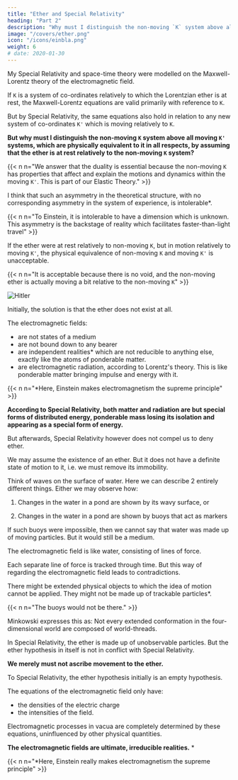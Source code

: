 ```yaml
---
title: "Ether and Special Relativity"
heading: "Part 2"
description: "Why must I distinguish the non-moving `K` system above all moving `K'` systems, which are physically equivalent by assuming that the ether is at rest relatively to the non-moving `K`?"
image: "/covers/ether.png"
icon: "/icons/einbla.png"
weight: 6
# date: 2020-01-30
---
```



My Special Relativity and space-time theory <!--  and the kinematics of the --> were modelled on the Maxwell-Lorentz theory of the electromagnetic field. 

<!-- This theory therefore satisfies the conditions of the special theory of relativity, but when viewed from the latter it acquires a novel aspect. For  -->

If `K` is a system of co-ordinates relatively to which the Lorentzian ether is at rest, the Maxwell-Lorentz equations are valid primarily with reference to `K`. 

But by Special Relativity, the same equations <!-- without any change of meaning --> also hold in relation to any new system of co-ordinates `K'` which is moving <!-- in uniform translation --> relatively to `K`. 

**But why must I distinguish the non-moving `K` system above all moving `K'` systems, which are physically equivalent to it in all respects, by assuming that the ether is at rest relatively to the non-moving `K` system?** 

{{< n n="We answer that the duality is essential because the non-moving `K` has properties that affect and explain the motions and dynamics within the moving `K'`. This is part of our Elastic Theory." >}} 


I think that such an asymmetry in the theoretical structure, with no corresponding asymmetry in the system of experience, is intolerable*. 

{{< n n="To Einstein, it is intolerable to have a dimension which is unknown. This asymmetry is the backstage of reality which facilitates faster-than-light travel" >}}


If the ether were at rest relatively to non-moving `K`, but in motion relatively to moving `K'`, the physical equivalence of non-moving `K` and moving `K'` is <!-- seems to me from the logical standpoint, not indeed  downright incorrect, but nevertheless-->  unacceptable.

{{< n n="It is acceptable because there is no void, and the non-moving ether is actually moving a bit relative to the non-moving `K`" >}}


![Hitler](/photos/medieval/hitler.jpg)

<!-- The next position which it was possible to take up in face of this state of things appeared to be the following.  -->

Initially, the solution is that the ether does not exist at all. 

The electromagnetic fields: 
- are not states of a medium
- are not bound down to any bearer
- are independent realities* which are not reducible to anything else, exactly like the atoms of ponderable matter. 
- are electromagnetic radiation, according to Lorentz's theory. This is like ponderable matter bringing impulse and energy with it.

{{< n n="*Here, Einstein makes electromagnetism the supreme principle" >}}


**According to Special Relativity, both matter and radiation are but special forms of distributed energy, ponderable mass losing its isolation and appearing as a special form of energy.**

But afterwards, Special Relativity however does not compel us to deny ether. 

We may assume the existence of an ether. But it does not have a definite state of motion to it, i.e. we must remove its immobility. <!-- by abstraction take from it the last mechanical characteristic which Lorentz had still left it.  -->

<!-- We shall see later that this point of view, the conceivability of which I shall at once endeavour to make more intelligible by a somewhat halting comparison, is justified by the results of the general theory of relativity. -->

Think of waves on the surface of water. Here we can describe 2 entirely different things. Either we may observe how:

1. Changes in the water in a pond are shown by its wavy surface, or

 <!-- The wavy surface between water in a pond and the air  in time.  -->

2. Changes in the water in a pond are shown by buoys that act as markers

If such buoys were impossible, then we cannot say that water was made up of moving particles. But it would still be a medium. 

<!-- air alters in the course of time; or else — with the help of small floats, for instance — we can observe how the position of the separate particles of water alters in the course of time. --> 

<!-- If the existence of such floats for tracking the motion of the particles of a fluid were a fundamental impossibility in physics — if, in fact, nothing else whatever were observable than the shape of the space occupied by the water as it varies in time, we should have no ground for the assumption that water consists of movable particles.  -->

<!-- But all the same we could characterise it as a medium. -->

The electromagnetic field is like water, consisting of lines of force. 

Each separate line of force is tracked through time. But this way of regarding the electromagnetic field leads to contradictions.

<!-- If we wish to interpret these lines of force to ourselves as something material in the ordinary sense, we are tempted to interpret the dynamic processes as motions of these lines of force, such that  -->


There might be extended physical objects to which the idea of motion cannot be applied. They might not be made up of trackable particles*. 

{{< n n="The buoys would not be there." >}}

<!-- They may not be thought of as consisting of particles which allow themselves to be separately tracked through time.  -->

Minkowski expresses this as: Not every extended conformation in the four-dimensional world <!-- can be regarded as --> are composed of world-threads. 

In Special Relativity, the ether is made up of unobservable particles. But the ether hypothesis in itself is not in conflict with Special Relativity. 

<!-- Only we must be on our guard against -->

**We merely must not ascribe movement to the ether.** 

To Special Relativity, the ether hypothesis initially is an empty hypothesis. 

The equations of the electromagnetic field only have:
- the densities of the electric charge
- the intensities of the field. 

Electromagnetic processes in vacua are completely determined by these equations, uninfluenced by other physical quantities.

**The electromagnetic fields are ultimate, irreducible realities.** *

{{< n n="*Here, Einstein really makes electromagnetism the supreme principle" >}}


